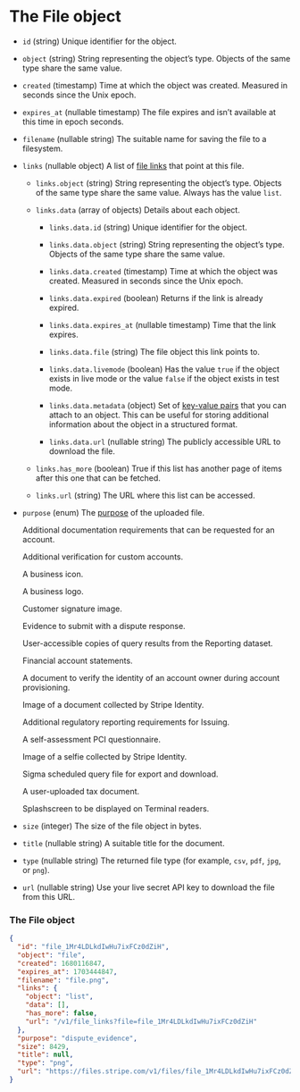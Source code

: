 # The File object

- `id` (string)
  Unique identifier for the object.

- `object` (string)
  String representing the object’s type. Objects of the same type share the same value.

- `created` (timestamp)
  Time at which the object was created. Measured in seconds since the Unix epoch.

- `expires_at` (nullable timestamp)
  The file expires and isn’t available at this time in epoch seconds.

- `filename` (nullable string)
  The suitable name for saving the file to a filesystem.

- `links` (nullable object)
  A list of [file links](#file_links) that point at this file.

  - `links.object` (string)
    String representing the object’s type. Objects of the same type share the same value. Always has the value `list`.

  - `links.data` (array of objects)
    Details about each object.

    - `links.data.id` (string)
      Unique identifier for the object.

    - `links.data.object` (string)
      String representing the object’s type. Objects of the same type share the same value.

    - `links.data.created` (timestamp)
      Time at which the object was created. Measured in seconds since the Unix epoch.

    - `links.data.expired` (boolean)
      Returns if the link is already expired.

    - `links.data.expires_at` (nullable timestamp)
      Time that the link expires.

    - `links.data.file` (string)
      The file object this link points to.

    - `links.data.livemode` (boolean)
      Has the value `true` if the object exists in live mode or the value `false` if the object exists in test mode.

    - `links.data.metadata` (object)
      Set of [key-value pairs](https://docs.stripe.com/docs/api/metadata.md) that you can attach to an object. This can be useful for storing additional information about the object in a structured format.

    - `links.data.url` (nullable string)
      The publicly accessible URL to download the file.

  - `links.has_more` (boolean)
    True if this list has another page of items after this one that can be fetched.

  - `links.url` (string)
    The URL where this list can be accessed.

- `purpose` (enum)
  The [purpose](https://docs.stripe.com/docs/file-upload.md#uploading-a-file) of the uploaded file.

  Additional documentation requirements that can be requested for an account.

  Additional verification for custom accounts.

  A business icon.

  A business logo.

  Customer signature image.

  Evidence to submit with a dispute response.

  User-accessible copies of query results from the Reporting dataset.

  Financial account statements.

  A document to verify the identity of an account owner during account provisioning.

  Image of a document collected by Stripe Identity.

  Additional regulatory reporting requirements for Issuing.

  A self-assessment PCI questionnaire.

  Image of a selfie collected by Stripe Identity.

  Sigma scheduled query file for export and download.

  A user-uploaded tax document.

  Splashscreen to be displayed on Terminal readers.

- `size` (integer)
  The size of the file object in bytes.

- `title` (nullable string)
  A suitable title for the document.

- `type` (nullable string)
  The returned file type (for example, `csv`, `pdf`, `jpg`, or `png`).

- `url` (nullable string)
  Use your live secret API key to download the file from this URL.

### The File object

```json
{
  "id": "file_1Mr4LDLkdIwHu7ixFCz0dZiH",
  "object": "file",
  "created": 1680116847,
  "expires_at": 1703444847,
  "filename": "file.png",
  "links": {
    "object": "list",
    "data": [],
    "has_more": false,
    "url": "/v1/file_links?file=file_1Mr4LDLkdIwHu7ixFCz0dZiH"
  },
  "purpose": "dispute_evidence",
  "size": 8429,
  "title": null,
  "type": "png",
  "url": "https://files.stripe.com/v1/files/file_1Mr4LDLkdIwHu7ixFCz0dZiH/contents"
}
```